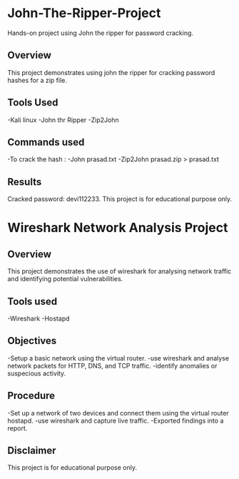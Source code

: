 # John-The-Ripper-Project
Hands-on project using John the ripper for password cracking.
## Overview
This project demonstrates using john the ripper for cracking password hashes for a zip file.
## Tools Used
-Kali linux
-John thr Ripper
-Zip2John
## Commands used
-To crack the hash :
-John prasad.txt
-Zip2John prasad.zip > prasad.txt

## Results
Cracked password: devi112233.
This project is for educational purpose only. 


# Wireshark Network Analysis Project 
## Overview
This project demonstrates the use of wireshark for analysing network traffic and identifying potential vulnerabilities.
## Tools used
-Wireshark
-Hostapd
## Objectives
-Setup a basic network using the virtual router.
-use wireshark and analyse network packets for HTTP, DNS, and TCP traffic.
-identify anomalies or suspecious activity.
## Procedure
-Set up a network of two devices and connect them using the virtual router hostapd.
-use wireshark and capture live traffic.
-Exported findings into a report.
## Disclaimer
This project is for educational purpose only.
